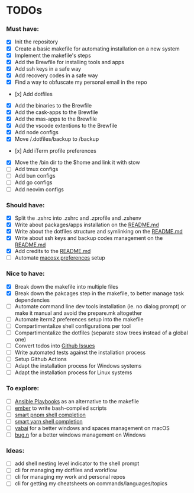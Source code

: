 # TODOs

### Must have:

- [x] Init the repository
- [x] Create a basic makefile for automating installation on a new system
- [x] Implement the makefile's steps
- [x] Add the Brewfile for installing tools and apps
- [x] Add ssh keys in a safe way
- [x] Add recovery codes in a safe way
- [x] Find a way to obfuscate my personal email in the repo
- [x] Add dotfiles
- [x] Add the binaries to the Brewfile
- [x] Add the cask-apps to the Brewfile
- [x] Add the mas-apps to the Brewfile
- [x] Add the vscode extentions to the Brewfile
- [x] Add node configs
- [x] Move /.dotfiles/backup to /backup
- [x] Add iTerm profile preferences
- [x] Move the /bin dir to the $home and link it with stow
- [ ] Add tmux configs
- [ ] Add bun configs
- [ ] Add go configs
- [ ] Add neovim configs

### Should have:

- [x] Split the .zshrc into .zshrc and .zprofile and .zshenv
- [x] Write about packages/apps installation on the [README.md](/README.md)
- [x] Write about the dotfiles structure and symlinking on the [README.md](/README.md)
- [x] Write about ssh keys and backup codes management on the [README.md](/README.md)
- [x] Add credits to the [README.md](/README.md)
- [ ] Automate [macosx preferences](https://github.com/mathiasbynens/dotfiles/blob/main/.macos) setup

### Nice to have:

- [x] Break down the makefile into multiple files
- [x] Break down the pakcages step in the makefile, to better manage task dependencies
- [ ] Automate command line dev tools installation (ie. no dialog prompt) or make it manual and avoid the prepare.mk altogether
- [ ] Automate iterm2 preferences setup into the makefile
- [ ] Compartimentalize shell configurations per tool
- [ ] Compartimentalize the dotfiles (separate stow trees instead of a global one)
- [ ] Convert todos into [Github Issues](https://github.com/Amheklerior/dotfiles/issues)
- [ ] Write automated tests against the installation process
- [ ] Setup Github Actions
- [ ] Adapt the installation process for Windows systems
- [ ] Adapt the installation process for Linux systems

### To explore:

- [ ] [Ansible Playbooks](https://docs.ansible.com/ansible/latest/playbook_guide/playbooks_intro.html) as an alternative to the makefile
- [ ] [ember](https://amber-lang.com/) to write bash-compiled scripts
- [ ] [smart pnpm shell completion](https://github.com/g-plane/pnpm-shell-completion)
- [ ] [smart yarn shell completion](https://github.com/g-plane/zsh-yarn-autocompletions)
- [ ] [yabai](https://github.com/koekeishiya/yabai) for a better windows and spaces management on macOS
- [ ] [bug.n](https://github.com/fuhsjr00/bug.n) for a better windows management on Windows

### Ideas:

- [ ] add shell nesting level indicator to the shell prompt
- [ ] cli for managing my dotfiles and workflow
- [ ] cli for managing my work and personal repos
- [ ] cli for getting my cheatsheets on commands/languages/topics
